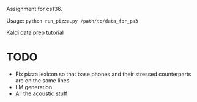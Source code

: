 Assignment for cs136. 

Usage: `python run_pizza.py /path/to/data_for_pa3`

[Kaldi data prep tutorial](http://kaldi.sourceforge.net/data_prep.html)

# TODO 
* Fix pizza lexicon so that base phones and their stressed counterparts are on the same lines
* LM generation
* All the acoustic stuff
